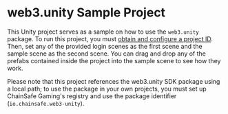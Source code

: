 # web3.unity Sample Project

This Unity project serves as a sample on how to use the `web3.unity` package.
To run this project, you must [obtain and configure a project ID](https://docs.gaming.chainsafe.io/current/project-id-registration).
Then, set any of the provided login scenes as the first scene and the sample scene as the second scene.
You can drag and drop any of the prefabs contained inside the project into the sample scene to see how they work.

Please note that this project references the web3.unity SDK package using a local path;
to use the package in your own projects, you must set up ChainSafe Gaming's registry and use the package identifier (`io.chainsafe.web3-unity`).